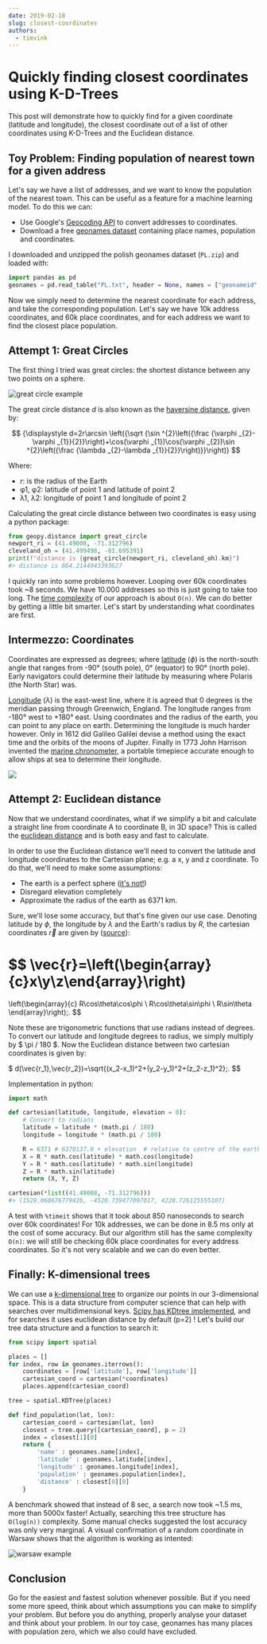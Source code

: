 ```yaml
---
date: 2019-02-18
slug: closest-coordinates
authors:
  - timvink
---
```


# Quickly finding closest coordinates using K-D-Trees

This post will demonstrate how to quickly find for a given coordinate (latitude and longitude), the closest coordinate out of a list of other coordinates using K-D-Trees and the Euclidean distance.

<!-- more -->

## Toy Problem: Finding population of nearest town for a given address

Let's say we have a list of addresses, and we want to know the population of the nearest town. This can be useful as a feature for a machine learning model. To do this we can:

- Use Google's [Geocoding API](https://developers.google.com/maps/documentation/geocoding/start) to convert addresses to coordinates.
- Download a free [geonames dataset](http://download.geonames.org/export/dump/) containing place names, population and coordinates.

I downloaded and unzipped the polish geonames dataset (`PL.zip`) and loaded with:

```python
import pandas as pd
geonames = pd.read_table("PL.txt", header = None, names = ["geonameid", "name", "asciiname", "alternatenames", "latitude", "longitude","feature_class", "feature_code", "country_code", "cc2", "admin1_code", "admin2_code", "admin3_code", "admin4_code","population", "elevation", "dem", "timezone", "modification_date"])
```

Now we simply need to determine the nearest coordinate for each address, and take the corresponding population. Let's say we have 10k address coordinates, and 60k place coordinates, and for each address we want to find the closest place population.

## Attempt 1: Great Circles

The first thing I tried was great circles: the shortest distance between any two points on a sphere.

![great circle example](../../assets/images/great_circle.png)

The great circle distance $d$ is also known as the [haversine distance](https://en.wikipedia.org/wiki/Haversine_formula), given by:

$$
{\displaystyle d=2r\arcsin \left({\sqrt {\sin ^{2}\left({\frac {\varphi _{2}-\varphi _{1}}{2}}\right)+\cos(\varphi _{1})\cos(\varphi _{2})\sin ^{2}\left({\frac {\lambda _{2}-\lambda _{1}}{2}}\right)}}\right)}
$$

Where:

- *r*: is the radius of the Earth
- φ1, φ2: latitude of point 1 and latitude of point 2
- λ1, λ2: longitude of point 1 and longitude of point 2

Calculating the great circle distance between two coordinates is easy using a python package:

```python
from geopy.distance import great_circle
newport_ri = (41.49008, -71.312796)
cleveland_oh = (41.499498, -81.695391)
print(f"distance is {great_circle(newport_ri, cleveland_oh).km}")
#> distance is 864.2144943393627
```

I quickly ran into some problems however. Looping over 60k coordinates took ~8 seconds. We have 10.000 addresses so this is just going to take too long. The [time complexity](https://en.wikipedia.org/wiki/Time_complexity) of our approach is about `O(n)`. We can do better by getting a little bit smarter. Let's start by understanding what coordinates are first.

## Intermezzo: Coordinates

Coordinates are expressed as degrees; where [latitude](https://en.wikipedia.org/wiki/Latitude) ($\phi$) is the north-south angle that ranges from -90° (south pole), 0° (equator) to 90° (north pole). Early navigators could determine their latitude by measuring where Polaris (the North Star) was.

[Longitude](https://en.wikipedia.org/wiki/Longitude) ($\lambda$) is the east-west line, where it is agreed that 0 degrees is the meridian passing through Greenwich, England. The longitude ranges from -180° west to +180° east. Using coordinates and the radius of the earth, you can point to any place on earth. Determining the longitude is much harder however. Only in 1612 did Galileo Galilei devise a method using the exact time and the orbits of the moons of Jupiter. Finally in 1773 John Harrison invented the [marine chronometer](https://en.wikipedia.org/wiki/Marine_chronometer), a portable timepiece accurate enough to allow ships at sea to determine their longitude.

![](../../assets/images/lat-lon.png)

## Attempt 2: Euclidean distance

Now that we understand coordinates, what if we simplify a bit and calculate a straight line from coordinate A to coordinate B, in 3D space? This is called the [euclidean distance](https://en.wikipedia.org/wiki/Euclidean_distance) and is both easy and fast to calculate.

In order to use the Euclidean distance we’ll need to convert the latitude and longitude coordinates to the Cartesian plane; e.g. a x, y and z coordinate. To do that, we'll need to make some assumptions:

- The earth is a perfect sphere ([it's not!](https://en.wikipedia.org/wiki/Figure_of_the_Earth))
- Disregard elevation completely
- Approximate the radius of the earth as 6371 km.

Sure, we'll lose some accuracy, but that's fine given our use case. Denoting latitude by $\phi$, the longitude by $\lambda$ and the Earth's radius by $R$, the cartesian coordinates $\vec{r}$ are given by ([source](https://math.stackexchange.com/questions/29157/how-do-i-convert-the-distance-between-two-lat-long-points-into-feet-meters)):

$$
\vec{r}=\left(\begin{array}{c}x\\y\\z\end{array}\right)
=
\left(\begin{array}{c}
R\cos\theta\cos\phi
\\
R\cos\theta\sin\phi
\\
R\sin\theta
\end{array}\right)\;.
$$

Note these are trigonometric functions that use radians instead of degrees. To convert our latitude and longitude degrees to radius, we simply multiply by $ \pi / 180 $.
Now the Euclidean distance between two cartesian coordinates is given by:

$
d(\vec{r_1},\vec{r_2})=\sqrt{(x_2-x_1)^2+(y_2-y_1)^2+(z_2-z_1)^2}\;.
$$

Implementation in python:

```python
import math

def cartesian(latitude, longitude, elevation = 0):
    # Convert to radians
    latitude = latitude * (math.pi / 180)
    longitude = longitude * (math.pi / 180)

    R = 6371 # 6378137.0 + elevation  # relative to centre of the earth
    X = R * math.cos(latitude) * math.cos(longitude)
    Y = R * math.cos(latitude) * math.sin(longitude)
    Z = R * math.sin(latitude)
    return (X, Y, Z)

cartesian(*list((41.49008, -71.312796)))
#> (1529.060676779426, -4520.739477097017, 4220.726125555107)
```

A test with `%timeit` shows that it took about 850 nanoseconds to search over 60k coordinates! For 10k addresses, we can be done in 8.5 ms only at the cost of some accuracy. But our algorithm still has the same complexity `O(n)`:
we will still be checking 60k place coordinates for every address coordinates. So it's not very scalable and we can do even better.

## Finally: K-dimensional trees

We can use a [k-dimensional tree](https://en.wikipedia.org/wiki/K-d_tree) to organize our points in our 3-dimensional space. This is a data structure from computer science that can help with searches over multidimensional keys. [Scipy has KDtree implemented](https://docs.scipy.org/doc/scipy-0.14.0/reference/generated/scipy.spatial.KDTree.html), and for searches it uses euclidean distance by default (p=2) ! Let's build our tree data structure and a function to search it:

```python
from scipy import spatial

places = []
for index, row in geonames.iterrows():
    coordinates = [row['latitude'], row['longitude']]
    cartesian_coord = cartesian(*coordinates)
    places.append(cartesian_coord)

tree = spatial.KDTree(places)

def find_population(lat, lon):
    cartesian_coord = cartesian(lat, lon)
    closest = tree.query([cartesian_coord], p = 2)
    index = closest[1][0]
    return {
        'name' : geonames.name[index],
        'latitude' : geonames.latitude[index],
        'longitude' : geonames.longitude[index],
        'population' : geonames.population[index],
        'distance' : closest[0][0]
    }
```

A benchmark showed that instead of 8 sec, a search now took ~1.5 ms, more than 5000x faster! Actually, searching this tree structure has `O(log(n))` complexity.
Some manual checks suggested the lost accuracy was only very marginal. A visual confirmation of a random coordinate in Warsaw shows that the algorithm is working as intented:

![warsaw example](../../assets/images/warsaw-coordinate.png)

## Conclusion

Go for the easiest and fastest solution whenever possible. But if you need some more speed, think about which assumptions you can make to simplify your problem. But before you do anything, properly analyse your dataset and think about your problem. In our toy case, geonames has many places with population zero, which we also could have excluded.
